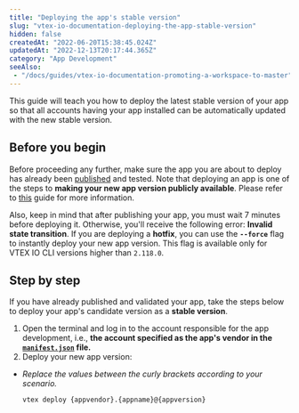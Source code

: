 ```yaml
---
title: "Deploying the app's stable version"
slug: "vtex-io-documentation-deploying-the-app-stable-version"
hidden: false
createdAt: "2022-06-20T15:38:45.024Z"
updatedAt: "2022-12-13T20:17:44.365Z"
category: "App Development"
seeAlso:
 - "/docs/guides/vtex-io-documentation-promoting-a-workspace-to-master"
---
```

This guide will teach you how to deploy the latest stable version of your app so that all accounts having your app installed can be automatically updated with the new stable version.

## Before you begin

Before proceeding any further, make sure the app you are about to deploy has already been [published](/docs/guides/vtex-io-documentation-publishing-an-app) and tested. Note that deploying an app is one of the steps to **making your new app version publicly available**. Please refer to [this](/docs/guides/vtex-io-documentation-making-your-new-app-version-publicly-available) guide for more information.

Also, keep in mind that after publishing your app, you must wait 7 minutes before deploying it. Otherwise, you'll receive the following error: **Invalid state transition**. If you are deploying a **hotfix**, you can use the **`--force`** flag to instantly deploy your new app version. This flag is available only for VTEX IO CLI versions higher than `2.118.0`.

## Step by step

If you have already published and validated your app, take the steps below to deploy your app's candidate version as a **stable version**.

1. Open the terminal and log in to the account responsible for the app development, i.e., **the account specified as the app's vendor in the [`manifest.json`](/docs/guides/vtex-io-documentation-manifest) file.**
2. Deploy your new app version:

- _Replace the values between the curly brackets according to your scenario._

  ```sh
  vtex deploy {appvendor}.{appname}@{appversion}
  ```
